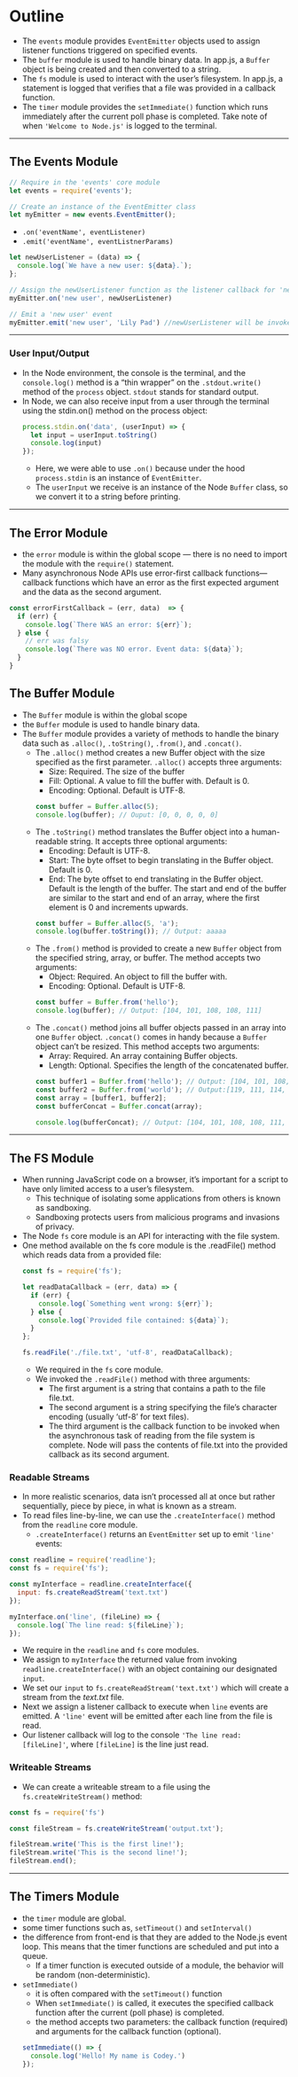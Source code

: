 # Outline
- The ```events``` module provides ```EventEmitter``` objects used to assign listener functions triggered on specified events.
- The ```buffer``` module is used to handle binary data. In app.js, a ```Buffer``` object is being created and then converted to a string.
- The ```fs``` module is used to interact with the user’s filesystem. In app.js, a statement is logged that verifies that a file was provided in a callback function.
- The ```timer``` module provides the ```setImmediate()``` function which runs immediately after the current poll phase is completed. Take note of when ```'Welcome to Node.js'``` is logged to the terminal.

---
## The Events Module
```js
// Require in the 'events' core module
let events = require('events');

// Create an instance of the EventEmitter class
let myEmitter = new events.EventEmitter();
```

- ```.on('eventName', eventListener)```
- ```.emit('eventName', eventListnerParams)```

```js
let newUserListener = (data) => {
  console.log(`We have a new user: ${data}.`);
};

// Assign the newUserListener function as the listener callback for 'new user' events
myEmitter.on('new user', newUserListener)

// Emit a 'new user' event
myEmitter.emit('new user', 'Lily Pad') //newUserListener will be invoked with 'Lily Pad'
```

---
### User Input/Output
- In the Node environment, the console is the terminal, and the ```console.log()``` method is a “thin wrapper” on the ```.stdout.write()``` method of the ```process``` object. ```stdout``` stands for standard output.
- In Node, we can also receive input from a user through the terminal using the stdin.on() method on the process object:
  ```js
  process.stdin.on('data', (userInput) => {
    let input = userInput.toString()
    console.log(input)
  });
  ```
  - Here, we were able to use ```.on()``` because under the hood ```process.stdin``` is an instance of ```EventEmitter```.
  - The ```userInput``` we receive is an instance of the Node ```Buffer``` class, so we convert it to a string before printing.

---
## The Error Module
- the ```error``` module is within the global scope — there is no need to import the module with the ```require()``` statement.
- Many asynchronous Node APIs use error-first callback functions—callback functions which have an error as the first expected argument and the data as the second argument.
```js
const errorFirstCallback = (err, data)  => {
  if (err) {
    console.log(`There WAS an error: ${err}`);
  } else {
    // err was falsy
    console.log(`There was NO error. Event data: ${data}`);
  }
}
```
## The Buffer Module
- The ```Buffer``` module is within the global scope
- the ```Buffer``` module is used to handle binary data.
- The ```Buffer``` module provides a variety of methods to handle the binary data such as ```.alloc()```, ```.toString()```, ```.from()```, and ```.concat()```.
  - The ```.alloc()``` method creates a new Buffer object with the size specified as the first parameter. ```.alloc()``` accepts three arguments:
    - Size: Required. The size of the buffer
    - Fill: Optional. A value to fill the buffer with. Default is 0.
    - Encoding: Optional. Default is UTF-8.
    ```js
    const buffer = Buffer.alloc(5);
    console.log(buffer); // Ouput: [0, 0, 0, 0, 0]
    ```
  - The ```.toString()``` method translates the Buffer object into a human-readable string. It accepts three optional arguments:
    - Encoding: Default is UTF-8.
    - Start: The byte offset to begin translating in the Buffer object. Default is 0.
    - End: The byte offset to end translating in the Buffer object. Default is the length of the buffer. The start and end of the buffer are similar to the start and end of an array, where the first element is 0 and increments upwards.
    ```js
    const buffer = Buffer.alloc(5, 'a');
    console.log(buffer.toString()); // Output: aaaaa
    ```
  - The ```.from()``` method is provided to create a new ```Buffer``` object from the specified string, array, or buffer. The method accepts two arguments:
    - Object: Required. An object to fill the buffer with.
    - Encoding: Optional. Default is UTF-8.
    ```js
    const buffer = Buffer.from('hello');
    console.log(buffer); // Output: [104, 101, 108, 108, 111]
    ```
  - The ```.concat()``` method joins all buffer objects passed in an array into one ```Buffer``` object. ```.concat()``` comes in handy because a ```Buffer``` object can’t be resized. This method accepts two arguments:
    - Array: Required. An array containing Buffer objects.
    - Length: Optional. Specifies the length of the concatenated buffer.
    ```js
    const buffer1 = Buffer.from('hello'); // Output: [104, 101, 108, 108, 111]
    const buffer2 = Buffer.from('world'); // Output:[119, 111, 114, 108, 100]
    const array = [buffer1, buffer2];
    const bufferConcat = Buffer.concat(array);
    
    console.log(bufferConcat); // Output: [104, 101, 108, 108, 111, 119, 111, 114, 108, 100]
    ```

---
## The FS Module
- When running JavaScript code on a browser, it’s important for a script to have only limited access to a user’s filesystem.
  - This technique of isolating some applications from others is known as sandboxing.
  - Sandboxing protects users from malicious programs and invasions of privacy.
- The Node ```fs``` core module is an API for interacting with the file system.
- One method available on the fs core module is the .readFile() method which reads data from a provided file:
  ```js
  const fs = require('fs');
  
  let readDataCallback = (err, data) => {
    if (err) {
      console.log(`Something went wrong: ${err}`);
    } else {
      console.log(`Provided file contained: ${data}`);
    }
  };
  
  fs.readFile('./file.txt', 'utf-8', readDataCallback);
  ```
  - We required in the ```fs``` core module.
  - We invoked the ```.readFile()``` method with three arguments:
    - The first argument is a string that contains a path to the file file.txt.
    - The second argument is a string specifying the file’s character encoding (usually ‘utf-8’ for text files).
    - The third argument is the callback function to be invoked when the asynchronous task of reading from the file system is complete. Node will pass the contents of file.txt into the provided callback as its second argument.


### Readable Streams
- In more realistic scenarios, data isn’t processed all at once but rather sequentially, piece by piece, in what is known as a stream.
- To read files line-by-line, we can use the ```.createInterface()``` method from the ```readline``` core module. 
  - ```.createInterface()``` returns an ```EventEmitter``` set up to emit ```'line'``` events:
```js
const readline = require('readline');
const fs = require('fs');

const myInterface = readline.createInterface({
  input: fs.createReadStream('text.txt')
});

myInterface.on('line', (fileLine) => {
  console.log(`The line read: ${fileLine}`);
});
```
- We require in the ```readline``` and ```fs``` core modules.
- We assign to `myInterface` the returned value from invoking `readline.createInterface()` with an object containing our designated `input`.
- We set our `input` to `fs.createReadStream('text.txt')` which will create a stream from the *text.txt* file.
- Next we assign a listener callback to execute when `line` events are emitted. A `'line'` event will be emitted after each line from the file is read.
- Our listener callback will log to the console `'The line read: [fileLine]'`, where `[fileLine]` is the line just read.

### Writeable Streams
- We can create a writeable stream to a file using the `fs.createWriteStream()` method:
```js
const fs = require('fs')

const fileStream = fs.createWriteStream('output.txt');

fileStream.write('This is the first line!'); 
fileStream.write('This is the second line!');
fileStream.end();
```

---
## The Timers Module
- the `timer` module are global.
- some timer functions such as, `setTimeout()` and `setInterval()`
- the difference from front-end is that they are added to the Node.js event loop. This means that the timer functions are scheduled and put into a queue.
  - If a timer function is executed outside of a module, the behavior will be random (non-deterministic).
- `setImmediate()`
  - it is often compared with the `setTimeout()` function
  - When `setImmediate()` is called, it executes the specified callback function after the current (poll phase) is completed.
  - the method accepts two parameters: the callback function (required) and arguments for the callback function (optional).
  ```js
  setImmediate(() => {
    console.log('Hello! My name is Codey.')
  });
  ```
  
